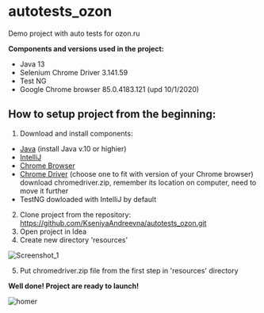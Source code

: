 # autotests_ozon
Demo project with auto tests for ozon.ru

<b>Components and versions used in the project:</b>
* Java 13
* Selenium Chrome Driver 3.141.59
* Test NG
* Google Chrome browser 85.0.4183.121 (upd 10/1/2020)

## How to setup project from the beginning:

1) Download and install components:
* [Java](https://www.oracle.com/java/technologies/javase-downloads.html) (install Java v.10 or highier)
* [IntelliJ](https://www.jetbrains.com/idea/download/#section=windows)
* [Chrome Browser](https://www.google.com/chrome/)
* [Chrome Driver](http://chromedriver.chromium.org/downloads) (choose one to fit with version of your Chrome browser)
download chromedriver.zip, remember its location on computer, need to move it further
* TestNG dowloaded with IntelliJ by default

2) Clone project from the repository: https://github.com/KseniyaAndreevna/autotests_ozon.git
3) Open project in Idea
4) Create new directory 'resources'

![Screenshot_1](https://user-images.githubusercontent.com/7643290/95678519-612b7e00-0bf7-11eb-80d2-e96e4060432f.png)

5) Put chromedriver.zip file from the first step in 'resources' directory

**Well done! Project are ready to launch!**

![homer](https://user-images.githubusercontent.com/7643290/95678660-355cc800-0bf8-11eb-8a9f-36a9143f733d.jpg)
